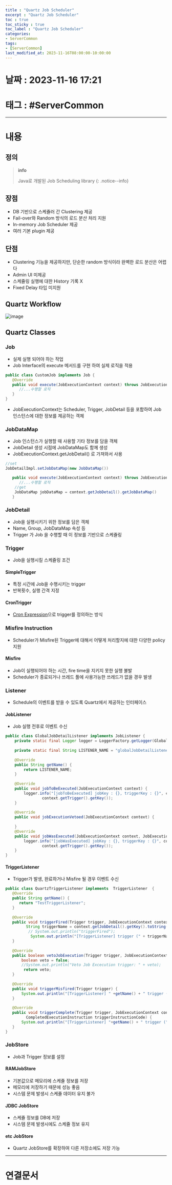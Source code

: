 ```yaml
---
title : "Quartz Job Scheduler"
excerpt : "Quartz Job Scheduler"
toc : true
toc_sticky : true
toc_label : "Quartz Job Scheduler"
categories:
- ServerCommon
tags:
- [ServerCommon]
last_modified_at: 2023-11-16T08:00:00-10:00:00
---
```


# 날짜 : 2023-11-16 17:21

# 태그 : #ServerCommon
---

# 내용

## 정의
> **info**
>
>Java로 개발된 Job Scheduling library
{: .notice--info}

## 장점
- DB 기반으로 스케쥴러 간 Clustering 제공
- Fail-over와 Random 방식의 로드 분산 처리 지원
- In-memory Job Scheduler 제공
- 여러 기본 plugin 제공

## 단점
- Clustering 기능을 제공하지만, 단순한 random 방식이라 완벽한 로드 분산은 어렵다
- Admin UI 미제공
- 스케쥴링 실행에 대한 History 기록 X
- Fixed Delay 타입 미지원

## Quartz Workflow
  
![image](../../assets/images/QuartzWorkflow.png)

## Quartz Classes

### Job
- 실제 실행 되어야 하는 작업
- Job Interface의 execute 메서드를 구현 하여 실제 로직을 적용

```java
public class CustomJob implements Job {    
   @Override  
   public void execute(JobExecutionContext context) throws JobExecutionException {  
      //...수행할 로직
   }  
}
```

- JobExecutionContext는 Scheduler, Trigger, JobDetail 등을 포함하여 Job 인스턴스에 대한 정보를 제공하는 객체

### JobDataMap
- Job 인스턴스가 실행할 때 사용할 기타 정보를 담을 객체
- JobDetail 생성 시점에 JobDataMap도 함께 생성
- JobExecutionContext.getJobDetail() 로 가져와서 사용

```java
//set
JobDetailImpl.setJobDataMap(new JobDataMap())

   public void execute(JobExecutionContext context) throws JobExecutionException {  
      //...수행할 로직
	//get
	JobDataMap jobDataMap = context.getJobDetail().getJobDataMap()
   }  
```

### JobDetail
- Job을 실행시키기 위한 정보를 담은 객체
- Name, Group, JobDataMap 속성 등
- Trigger 가 Job 을 수행할 때 이 정보를 기반으로 스케쥴링

### Trigger
- Job을 실행시킬 스케쥴링 조건

#### SimpleTrigger
- 특정 시간에 Job을 수행시키는 trigger
- 반복횟수, 실행 간격 지정

#### CronTrigger
- [Cron Expression](../../expression/expression-Cron-Expression)으로 trigger를 정의하는 방식

### Misfire Instruction
- Scheduler가 Misfire된 Trigger에 대해서 어떻게 처리할지에 대한 다양한 policy 지원

#### Misfire
-  Job이 실행되어야 하는 시간, fire time을 지키지 못한 실행 불발
- Scheduler가 종료되거나 쓰레드 풀에 사용가능한 쓰레드가 없을 경우 발생

### Listener
- Schedule의 이벤트를 받을 수 있도록 Quartz에서 제공하는 인터페이스

#### JobListener
- Job 실행 전후로 이벤트 수신

```java
public class GlobalJobDetailListener implements JobListener {  
    private static final Logger logger = LoggerFactory.getLogger(GlobalJobDetailListener.class);  
  
    private static final String LISTENER_NAME = "globalJobDetailListener";  
  
    @Override  
    public String getName() {  
        return LISTENER_NAME;  
    }  
  
    @Override  
    public void jobToBeExecuted(JobExecutionContext context) {  
        logger.info("[jobToBeExecuted] jobKey : {}, triggerKey : {}", context.getJobDetail().getKey(),  
                context.getTrigger().getKey());  
    }  
  
    @Override  
    public void jobExecutionVetoed(JobExecutionContext context) {  
  
    }  
    @Override  
    public void jobWasExecuted(JobExecutionContext context, JobExecutionException jobException) {  
        logger.info("[jobWasExecuted] jobKey : {}, triggerKey : {}", context.getJobDetail().getKey(),  
                context.getTrigger().getKey());  
    }  
}
```

#### TriggerListener
- Trigger가 발생, 완료하거나 Misfire 될 경우 이벤트 수신

```java
public class QuartzTriggerListener implements  TriggerListener  {  
   @Override  
   public String getName() {  
      return "TestTriggerListener";  
   }  
  
   @Override  
   public void triggerFired(Trigger trigger, JobExecutionContext context) {  
         String triggerName = context.getJobDetail().getKey().toString();  
          // System.out.println("triggerFired");  
           System.out.println("[TriggerListener] trigger (" + triggerName + ") is fired");  
   }  
  
   @Override  
   public boolean vetoJobExecution(Trigger trigger, JobExecutionContext context) {  
       boolean veto = false;  
       //System.out.println("Veto Job Excecution trigger: " + veto);  
        return veto;  
   }  
  
   @Override  
   public void triggerMisfired(Trigger trigger) {  
       System.out.println("[TriggerListener] " +getName() + " trigger (" + trigger.getKey() + ") misfired at " + trigger.getStartTime());  
   }  
  
   @Override  
   public void triggerComplete(Trigger trigger, JobExecutionContext context,  
         CompletedExecutionInstruction triggerInstructionCode) {  
       System.out.println("[TriggerListener] "+getName() + " trigger (" + trigger.getKey() + ") completed at " + trigger.getStartTime());  
   }       
}
```

### JobStore
- Job과 Trigger 정보를 설정

#### RAMJobStore
- 기본값으로 메모리에 스케쥴 정보를 저장
- 메모리에 저장하기 때문에 성능 좋음
- 시스템 문제 발생시 스케쥴 데이터 유지 불가

#### JDBC JobStore
- 스케쥴 정보를 DB에 저장
- 시스템 문제 발생시에도 스케쥴 정보 유지

#### etc JobStore
- Quartz JobStore를 확장하여 다른 저장소에도 저장 가능

---

# 연결문서